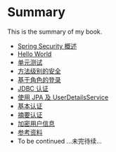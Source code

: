 # Summary

This is the summary of my book.

* [Spring Security 概述](docs/overview.md)
* [Hello World](docs/hello-world.md)
* [单元测试](docs/hello-world-test.md)
* [方法级别的安全](docs/method-security.md)
* [基于角色的登录](docs/role-base-login.md)
* [JDBC 认证](docs/jdbc-authentication.md)
* [使用 JPA 及 UserDetailsService](docs/jpa-userdetailsservice.md)
* [基本认证](docs/basic-authentication.md)
* [摘要认证](docs/digest-authentication.md)
* [加密用户信息](dosc/password-encoder.md)
* [参考资料](docs/references.md)
* To be continued ...未完待续...
